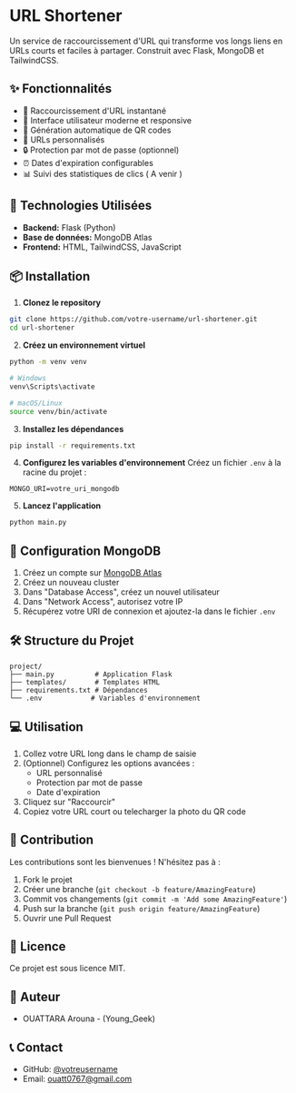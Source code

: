 # URL Shortener

Un service de raccourcissement d'URL  qui transforme vos longs liens en URLs courts et faciles à partager. Construit avec Flask, MongoDB et TailwindCSS.

## ✨ Fonctionnalités

- 🔗 Raccourcissement d'URL instantané
- 🎨 Interface utilisateur moderne et responsive
- 📱 Génération automatique de QR codes
- 🎯 URLs personnalisés
- 🔒 Protection par mot de passe (optionnel)
- ⏰ Dates d'expiration configurables
- 📊 Suivi des statistiques de clics ( A venir )

## 🚀 Technologies Utilisées

- **Backend:** Flask (Python)
- **Base de données:** MongoDB Atlas
- **Frontend:** HTML, TailwindCSS, JavaScript

## 📦 Installation

1. **Clonez le repository**
```bash
git clone https://github.com/votre-username/url-shortener.git
cd url-shortener
```

2. **Créez un environnement virtuel**
```bash
python -m venv venv

# Windows
venv\Scripts\activate

# macOS/Linux
source venv/bin/activate
```

3. **Installez les dépendances**
```bash
pip install -r requirements.txt
```

4. **Configurez les variables d'environnement**
Créez un fichier `.env` à la racine du projet :
```env
MONGO_URI=votre_uri_mongodb
```

5. **Lancez l'application**
```bash
python main.py
```

## 📝 Configuration MongoDB

1. Créez un compte sur [MongoDB Atlas](https://www.mongodb.com/cloud/atlas)
2. Créez un nouveau cluster
3. Dans "Database Access", créez un nouvel utilisateur
4. Dans "Network Access", autorisez votre IP
5. Récupérez votre URI de connexion et ajoutez-la dans le fichier `.env`

## 🛠️ Structure du Projet

```
project/
├── main.py          # Application Flask
├── templates/       # Templates HTML
├── requirements.txt # Dépendances
└── .env            # Variables d'environnement
```

## 💻 Utilisation

1. Collez votre URL long dans le champ de saisie
2. (Optionnel) Configurez les options avancées :
   - URL personnalisé
   - Protection par mot de passe
   - Date d'expiration
3. Cliquez sur "Raccourcir"
4. Copiez votre URL court ou telecharger la photo du QR code

## 🤝 Contribution

Les contributions sont les bienvenues ! N'hésitez pas à :

1. Fork le projet
2. Créer une branche (`git checkout -b feature/AmazingFeature`)
3. Commit vos changements (`git commit -m 'Add some AmazingFeature'`)
4. Push sur la branche (`git push origin feature/AmazingFeature`)
5. Ouvrir une Pull Request

## 📄 Licence

Ce projet est sous licence MIT.

## 👥 Auteur

- OUATTARA Arouna - (Young_Geek)

## 📞 Contact

- GitHub: [@votreusername](https://github.com/Ano2225)
- Email: ouatt0767@gmail.com
